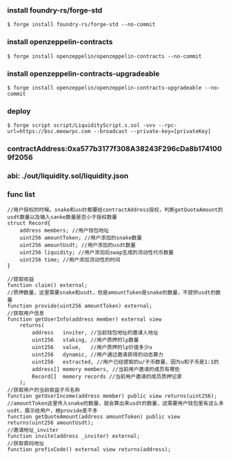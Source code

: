 ### install foundry-rs/forge-std
```shell
$ forge install foundry-rs/forge-std --no-commit
```
### install openzeppelin-contracts
```shell
$ forge install openzeppelin/openzeppelin-contracts --no-commit
```
### install openzeppelin-contracts-upgradeable
```shell
$ forge install openzeppelin/openzeppelin-contracts-upgradeable --no-commit
```

### deploy
```shell
$ forge script script/LiquidityScript.s.sol -vvv --rpc-url=https://bsc.meowrpc.com --broadcast --private-key=[privateKey]
```


### contractAddress:0xa577b3177f308A38243F296cDa8b1741009f2056
### abi: ./out/liquidity.sol/liquidity.json
### func list
```solidity
//用户授权的时候。snake和usdt都要给contractAddress授权，判断getQuoteAmount的usdt数量以及输入sanke数量是否小于授权数量
struct Record{
    address members; //用户钱包地址
    uint256 amountToken; //用户添加的snake数量
    uint256 amountUsdt; //用户添加的usdt数量
    uint256 liquidity; //用户添加后swap生成的流动性代币数量
    uint256 time; //用户添加流动性的时间
}

//提取收益
function claim() external;
//质押数量，这里需要snake和usdt，但是amountToken是snake的数量，不提供usdt的数量
function provide(uint256 amountToken) external;
//获取用户信息
function getUserInfo(address member) external view 
    returns(
        address   inviter, //当前钱包地址的邀请人地址
        uint256   staking, //用户质押的lp数量
        uint256   value,   //用户质押的lp价值多少u
        uint256   dynamic, //用户通过邀请获得的动态算力
        uint256   extracted, //用户已经提取的u/子币数量，因为u和子币是1:1的
        address[] memory members, //当前用户邀请的成员有哪些
        Record[]  memory records //当前用户邀请的成员质押记录
    );
//获取用户的当前收益子币名称
function getUserIncome(address member) public view returns(uint256);
//amountToken这里传入snake的数量，就会算出来usdt的数量，这需要用户钱包里有这么多usdt，展示给用户，根provide差不多
function getQuoteAmount(address amountToken) public view returns(uint256 amountUsdt);
//邀请地址_inviter
function invite(address _inviter) external;
//获取首码地址
function prefixCode() external view returns(address);
```

